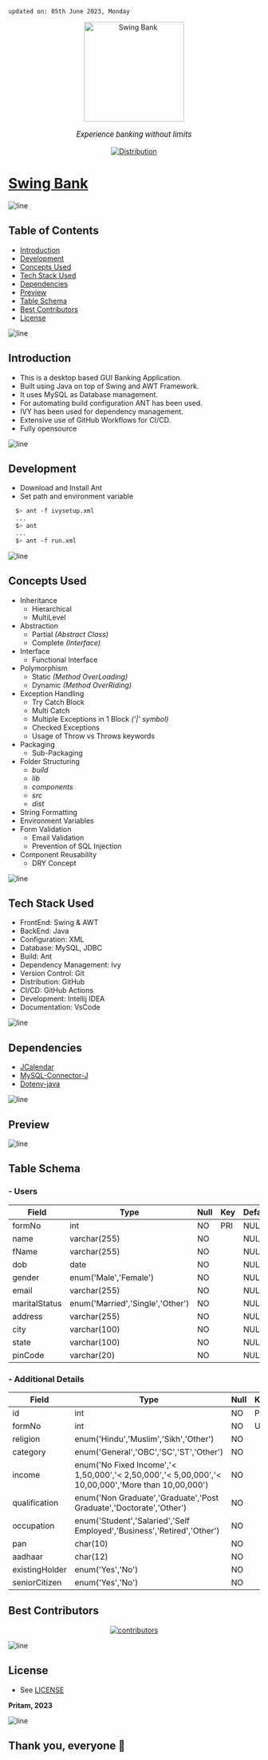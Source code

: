     updated on: 05th June 2023, Monday

<div align="center">
    <a href="https://github.com/warmachine028/Swing-Bank">
        <img width="200" src="https://user-images.githubusercontent.com/75939390/235854846-0596d942-9ab1-4148-9f1c-7ed1f47201f5.png" alt="Swing Bank">
    </a>
    <p style="font-family: roboto, calibri; font-size:12pt; font-style:italic"> Experience banking without limits </p>
    <a href="https://github.com/warmachine028/Swing-Bank/actions">
        <img src="https://github.com/warmachine028/Swing-Bank/actions/workflows/ant.yml/badge.svg?branch=main" alt="Distribution"/>
    </a>
</div>

# [Swing Bank](https://github.com/warmachine028/Swing-Bank)

![line]

## Table of Contents

- [Introduction](#introduction)
- [Development](#development)
- [Concepts Used](#concepts-used)
- [Tech Stack Used](#tech-stack-used)
- [Dependencies](#dependencies)
- [Preview](#preview)
- [Table Schema](#table-schema)
- [Best Contributors](#best-contributors)
- [License](#license)

![line]

## Introduction

- This is a desktop based GUI Banking Application.
- Built using Java on top of Swing and AWT Framework.
- It uses MySQL as Database management.
- For automating build configuration ANT has been used.
- IVY has been used for dependency management.
- Extensive use of GitHub Workflows for CI/CD.
- Fully opensource

![line]

## Development

- Download and Install Ant
- Set path and environment variable

```sh
  $> ant -f ivysetup.xml
  ...  
  $> ant
  ...
  $> ant -f run.xml
```

![line]

## Concepts Used

- Inheritance
  - Hierarchical
  - MultiLevel
- Abstraction
  - Partial _(Abstract Class)_
  - Complete _(Interface)_
- Interface
  - Functional Interface
- Polymorphism
  - Static _(Method OverLoading)_
  - Dynamic _(Method OverRiding)_
- Exception Handling
  - Try Catch Block
  - Multi Catch
  - Multiple Exceptions in 1 Block _('|' symbol)_
  - Checked Exceptions
  - Usage of Throw vs Throws keywords
- Packaging
  - Sub-Packaging
- Folder Structuring
  - _build_
  - _lib_
  - _components_
  - _src_
  - _dist_
- String Formatting
- Environment Variables
- Form Validation
  - Email Validation
  - Prevention of SQL Injection
- Component Reusability
  - DRY Concept

![line]

## Tech Stack Used

- FrontEnd: Swing & AWT
- BackEnd: Java
- Configuration: XML
- Database: MySQL, JDBC
- Build: Ant
- Dependency Management: Ivy
- Version Control: Git
- Distribution: GitHub
- CI/CD: GitHub Actions
- Development: Intellij IDEA
- Documentation: VsCode

![line]

## Dependencies

- [JCalendar](https://mvnrepository.com/artifact/com.toedter/jcalendar/1.4)
- [MySQL-Connector-J](https://mvnrepository.com/artifact/com.mysql/mysql-connector-j/8.0.33)
- [Dotenv-java](https://mvnrepository.com/artifact/io.github.cdimascio/dotenv-java/3.0.0)

![line]

## Preview

![line]

## Table Schema

### - Users

| Field         | Type                             | Null | Key | Default | Extra          |
|---------------|----------------------------------|------|-----|---------|----------------|
| formNo        | int                              | NO   | PRI | NULL    | auto_increment |
| name          | varchar(255)                     | NO   |     | NULL    |                |
| fName         | varchar(255)                     | NO   |     | NULL    |                |
| dob           | date                             | NO   |     | NULL    |                |
| gender        | enum('Male','Female')            | NO   |     | NULL    |                |
| email         | varchar(255)                     | NO   |     | NULL    |                |
| maritalStatus | enum('Married','Single','Other') | NO   |     | NULL    |                |
| address       | varchar(255)                     | NO   |     | NULL    |                |
| city          | varchar(100)                     | NO   |     | NULL    |                |
| state         | varchar(100)                     | NO   |     | NULL    |                |
| pinCode       | varchar(20)                      | NO   |     | NULL    |                |

### - Additional Details

| Field          | Type                                                                                               | Null | Key | Default | Extra          |
|----------------|----------------------------------------------------------------------------------------------------|------|-----|---------|----------------|
| id             | int                                                                                                | NO   | PRI | NULL    | auto_increment |
| formNo         | int                                                                                                | NO   | UNI | NULL    |                |
| religion       | enum('Hindu','Muslim','Sikh','Other')                                                              | NO   |     | NULL    |                |
| category       | enum('General','OBC','SC','ST','Other')                                                            | NO   |     | NULL    |                |
| income         | enum('No Fixed Income','< 1,50,000','< 2,50,000','< 5,00,000','< 10,00,000','More than 10,00,000') | NO   |     | NULL    |                |
| qualification  | enum('Non Graduate','Graduate','Post Graduate','Doctorate','Other')                                | NO   |     | NULL    |                |
| occupation     | enum('Student','Salaried','Self Employed','Business','Retired','Other')                            | NO   |     | NULL    |                |
| pan            | char(10)                                                                                           | NO   |     | NULL    |                |
| aadhaar        | char(12)                                                                                           | NO   |     | NULL    |                |
| existingHolder | enum('Yes','No')                                                                                   | NO   |     | NULL    |                |
| seniorCitizen  | enum('Yes','No')                                                                                   | NO   |     | NULL    |                |

## Best Contributors

<div align="center">
    <a  href="https://github.com/warmachine028/memories/graphs/swing-bank">
        <img src="https://contrib.rocks/image?repo=warmachine028/swing-bank"  alt="contributors"/>
    </a>
</div>

![line]

## License

- See [LICENSE]

**Pritam, 2023**

![line]

## Thank you, everyone 💚

[line]: https://user-images.githubusercontent.com/75939390/137615281-3a875960-92cc-407f-97fe-fd2319bdb252.png

[License]: https://github.com/warmachine028/swing-bank/blob/main/LICENSE

<!-- 05/06/23 -->

